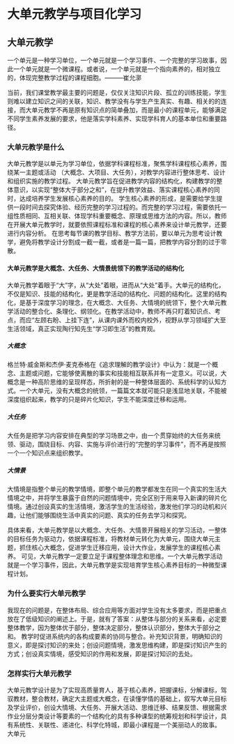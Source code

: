 # 大单元教学与项目化学习

## 大单元教学

一个单元是一种学习单位，一个单元就是一个学习事件、一个完整的学习故事，因此一个单元就是一个微课程。或者说，一个单元就是一个指向素养的，相对独立的，体现完整教学过程的课程细胞。———崔允漷

当前，我们课堂教学最主要的问题是，仅仅关注知识片段、孤立的训练技能，学生则难以建立知识之间的关联，知识、教学没有与学生产生真实、有趣、相关的的连接，而大单元教学不再是原有知识点的简单叠加，而是最小的课程单元，能够满足不同学生素养发展的要求，他是落实学科素养、实现学科育人的基本单位和重要路径。

### 大单元教学是什么

大单元教学是以单元为学习单位，依据学科课程标准，聚焦学科课程核心素养，围绕某一主题或活动 （大概念、大项目、大任务），对教学内容进行整体思考、设计和组织实施的教学过程。
大单元教学旨在促进教学内容的结构化，构建教学的整体意识，以实现“整体大于部分之和”，在提升教学效益、落实课程核心素养的同时，达成培养学生发展核心素养的目的。
学生核心素养的形成，是需要给学生提供一段时间去探究体验、经历完整的学习过程的。而完整的学习过程，需要依托一组性质相同、互相关联、体现学科重要概念、原理或思维方法的内容。所以，教师在开展大单元教学时，就要依照课程标准和课程的核心素养来设计单元教学，还要进行内容分析。
在思考每节课的教学目标、教学方法前，要以单元为思考设计教学，避免将教学设计分割成一截一截，或者是一篇一篇，把教学内容分割的过于零散。

#### 大单元教学是大概念、大任务、大情景统领下的教学活动的结构化

大单元教学着眼于“大”字，从“大处”着眼，进而从“大处”着手。大单元的结构化，不仅是知识、技能的结构化，更是教学活动的结构化、问题的结构化。这里的结构化，是基于深度学习的理念，在大概念、大任务、大情境的统领下，整个大单元教学活动的整合化、条理化、纲领化。在教学活动中，教师不再只盯着知识点、考点，而应“左顾右盼、上挂下连”，从课内课外而校内校外，视野从学习领域扩大至生活领域，真正实现陶行知先生“学习即生活”的教育观。

##### 大概念

格兰特·威金斯和杰伊·麦克泰格在《追求理解的教学设计》中认为：就是一个概念、主题或问题，它能够使离散的事实和技能相互联系并有一定意义。可以说，大概念是一种高阶思维的呈现样态，所折射的是一种整体层面的、系统科学的认知方式。一个大单元，没有大概念的统领，一篇篇文本就可能只是浅显地关联，不能被深度组织起来，教学的只是碎片化知识，学生不能深度迁移和运用。

##### 大任务

大任务是把学习内容安排在典型的学习场景之中，由一个贯穿始终的大任务来统领、驱动，围绕目标、内容、实施与评价进行的“完整的学习事件”，而不再是按照一个一个知识点来组织教学。

##### 大情景

大情境是指整个单元的教学情境，即整个单元的教学都发生在同一个真实的生活大情境之中，并将学生暴露于自然的问题情境中，完全区别于用来导入新课的碎片化情境。通过创设真实的生活情境，激活学生的生活经验，激发他们学习的动机和兴趣，让他们能够围绕生活中真实的问题、真实的任务去学习和探究。

具体来看，大单元教学是以大概念、大任务、大情景开展相关的学习活动，一整体的目标任务为驱动力，依据课程标准，将教材单元转化为大单元，围绕大单元主题，抓住核心大概念，促进学生迁移应用，设计大作业，发展学生的课程核心素养。
可见，大单元教学一定要立足于课程整体理念和思维。一个大单元教学活动就是一个学习事件，因此，大单元教学是实现培育学生核心素养目标的一种微型课程计划。

### 为什么要实行大单元教学

我现在的问题是，在整体布局、综合应用等方面对学生没有太多要求，而是把重点放在了低级知识的阐述上。于是，就有了答案：从整体与部分的关系来看，必定要整体教学，因为整体优于部分，整体决定部分，整体认识部分，整体大于部分之和。
教学时促进系统内的各构成要素的协同与整合。补充知识背景，明确知识的意义，即是探讨知识的来处；创设问题情境，激发思维构建，即是探讨知识产生的方式；创设真实情境，感受知识的作用和发展，即是探讨知识的去处。

### 怎样实行大单元教学

大单元教学设计是为了实现高质量育人，基于核心素养，把握课标，分解课标，驾驭教材，整合教材，确定大主题或大概念，在读懂学情的基础上，叙写大单元目标及学业评价，创设大情境、大任务、开展大活动、思维迁移、结果反馈、根据需求作业分层分类设计等要素的一个结构化的具有多种课型的统筹规划和科学设计，具有系统性、关联性、递进化、科学化特城，即最小课程是一个美丽动人的故事。
大单元